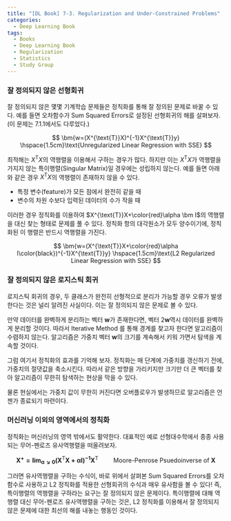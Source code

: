 ```yaml
---
title: "[DL Book] 7-3. Regularization and Under-Constrained Problems"
categories:
  - Deep Learning Book
tags:
  - Books
  - Deep Learning Book
  - Regularization
  - Statistics
  - Study Group
---
```


### 잘 정의되지 않은 선형회귀

잘 정의되지 않은 몇몇 기계학습 문제들은 정칙화를 통해 잘 정의된 문제로 바꿀 수 있다. 예를 들면 오차함수가 Sum Squared Errors로 설정된 선형회귀의 해를 살펴보자. (이 문제는 7.1.1에서도 다루었다.)

$$
\bm{w=(X^{\text{T}}X)^{-1}X^{\text{T}}y} \hspace{1.5cm}\text{Unregularized Linear Regression with SSE}
$$

최적해는 $X^{\text{T}}X$의 역행렬을 이용해서 구하는 경우가 많다. 하지만 이는 $X^{\text{T}}X$가 역행렬을 가지지 않는 특이행렬(Singular Matrix)일 경우에는 성립하지 않는다. 예를 들면 아래와 같은 경우 $X^{\text{T}}X$의 역행렬이 존재하지 않을 수 있다.

- 특정 변수(feature)가 모든 점에서 완전히 같을 때
- 변수의 차원 수보다 입력된 데이터의 수가 작을 때

이러한 경우 정칙화를 이용하여 $X^{\text{T}}X+\color{red}\alpha \bm I$의 역행렬을 대신 찾는 형태로 문제를 풀 수 있다. 정칙화 항의 대각원소가 모두 양수이기에, 정칙화된 이 행렬은 반드시 역행렬을 가진다.

$$
\bm{w=(X^{\text{T}}X+\color{red}\alpha I\color{black})^{-1}X^{\text{T}}y} \hspace{1.5cm}\text{L2 Regularized Linear Regression with SSE}
$$

### 잘 정의되지 않은 로지스틱 회귀

로지스틱 회귀의 경우, 두 클래스가 완전히 선형적으로 분리가 가능할 경우 오류가 발생한다는 것은 널리 알려진 사실이다. 이는 잘 정의되지 않은 문제로 볼 수 있다.

만약 데이터를 완벽하게 분리하는 벡터 $\bm w$가 존재한다면, 벡터 $2\bm w$역시 데이터를 완벽하게 분리할 것이다. 따라서 Iterative Method 를 통해 경계를 찾고자 한다면 알고리즘이 수렴하지 않는다. 알고리즘은 가중치 벡터 $\bm w$의 크기를 계속해서 키워 가면서 탐색을 계속할 것이다.

그럼 여기서 정칙화의 효과를 기억해 보자. 정칙화는 매 단계에 가중치를 갱신하기 전에, 가중치의 절댓값을 축소시킨다. 따라서 같은 방향을 가리키지만 크기만 더 큰 벡터를 찾아 알고리즘이 무한히 탐색하는 현상을 막을 수 있다.

물론 현실에서는 가중치 값이 무한히 커진다면 오버플로우가 발생하므로 알고리즘은 언젠가 종료되기 마련이다. 

### 머신러닝 이외의 영역에서의 정칙화

정칙화는 머신러닝의 영역 밖에서도 활약한다. 대표적인 예로 선형대수학에서 종종 사용되는 무어-펜로즈 유사역행렬을 떠올려보자.

$$
\bm{X^{+}=\lim_{\alpha\searrow0}(X^{\text{T}}X+\alpha I)^{-1}X^{\text{T}}} \hspace{1cm} \text{Moore-Penrose Psuedoinverse of } \bm X
$$

그러면 유사역행렬을 구하는 수식이, 바로 위에서 살펴본 Sum Squared Errors를 오차함수로 사용하고 L2 정칙화를 적용한 선형회귀의 수식과 매우 유사함을 볼 수 있다! 즉, 특이행렬의 역행렬을 구하라는 요구는 잘 정의되지 않은 문제이다. 특이행렬에 대해 역행렬 대신 무어-펜로즈 유사역행렬을 구하는 것은, L2 정칙화를 이용해서 잘 정의되지 않은 문제에 대한 최선의 해를 내놓는 행동인 것이다.